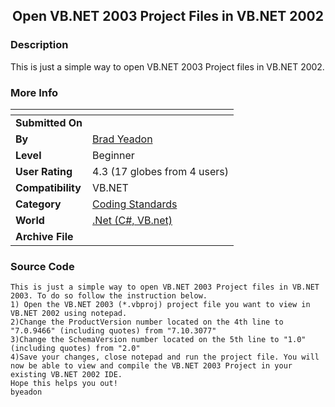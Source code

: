 ﻿<div align="center">

## Open VB\.NET 2003 Project Files in VB\.NET 2002


</div>

### Description

This is just a simple way to open VB.NET 2003 Project files in VB.NET 2002.
 
### More Info
 


<span>             |<span>
---                |---
**Submitted On**   |
**By**             |[Brad Yeadon](https://github.com/Planet-Source-Code/PSCIndex/blob/master/ByAuthor/brad-yeadon.md)
**Level**          |Beginner
**User Rating**    |4.3 (17 globes from 4 users)
**Compatibility**  |VB\.NET
**Category**       |[Coding Standards](https://github.com/Planet-Source-Code/PSCIndex/blob/master/ByCategory/coding-standards__10-33.md)
**World**          |[\.Net \(C\#, VB\.net\)](https://github.com/Planet-Source-Code/PSCIndex/blob/master/ByWorld/net-c-vb-net.md)
**Archive File**   |[](https://github.com/Planet-Source-Code/brad-yeadon-open-vb-net-2003-project-files-in-vb-net-2002__10-2179/archive/master.zip)





### Source Code

```
This is just a simple way to open VB.NET 2003 Project files in VB.NET 2003. To do so follow the instruction below.
1) Open the VB.NET 2003 (*.vbproj) project file you want to view in VB.NET 2002 using notepad.
2)Change the ProductVersion number located on the 4th line to "7.0.9466" (including quotes) from "7.10.3077"
3)Change the SchemaVersion number located on the 5th line to "1.0" (including quotes) from "2.0"
4)Save your changes, close notepad and run the project file. You will now be able to view and compile the VB.NET 2003 Project in your existing VB.NET 2002 IDE.
Hope this helps you out!
byeadon
```

